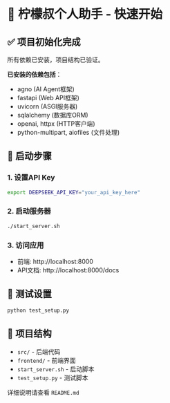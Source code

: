 # 🍋 柠檬叔个人助手 - 快速开始

## ✅ 项目初始化完成

所有依赖已安装，项目结构已验证。

**已安装的依赖包括**：
- agno (AI Agent框架)
- fastapi (Web API框架)
- uvicorn (ASGI服务器)
- sqlalchemy (数据库ORM)
- openai, httpx (HTTP客户端)
- python-multipart, aiofiles (文件处理)

## 🚀 启动步骤

### 1. 设置API Key
```bash
export DEEPSEEK_API_KEY="your_api_key_here"
```

### 2. 启动服务器
```bash
./start_server.sh
```

### 3. 访问应用
- 前端: http://localhost:8000
- API文档: http://localhost:8000/docs

## 🧪 测试设置
```bash
python test_setup.py
```

## 📁 项目结构
- `src/` - 后端代码
- `frontend/` - 前端界面  
- `start_server.sh` - 启动脚本
- `test_setup.py` - 测试脚本

详细说明请查看 `README.md` 